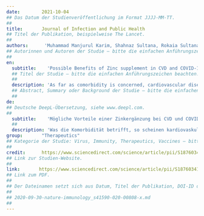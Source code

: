 ```yaml
---
date:        2021-10-04
## Das Datum der Studienveröffentlichung im Format JJJJ-MM-TT.
##
title:       Journal of Infection and Public Health
## Titel der Publikation, beispielweise The Lancet.
##
authors:      'Muhammad Manjurul Karim, Shahnaz Sultana, Rokaia Sultana & Mohammad Tariqur Rahman'
## Autorinnen und Autoren der Studie – bitte die einfachen Anführungszeichen beachten!
##
en:
  subtitle:    'Possible Benefits of Zinc supplement in CVD and COVID-19 Comorbidity'
  ## Titel der Studie – bitte die einfachen Anführungszeichen beachten!
  ##
  description: 'As far as comorbidity is concerned, cardiovascular diseases (CVD) appear to be accounted for the highest prevalence, severity, and fatality among COVID 19 patients. A wide array of causal links connecting CVD and COVID-19 baffle the overall prognosis as well as the efficacy of the given therapeutic interventions. At the centre of this puzzle lies ACE2 that works as a receptor for the SARS-CoV-2, and functional expression of which is also needed to minimize vasoconstriction otherwise would lead to high blood pressure. Furthermore, SARS-CoV-2 infection seems to reduce the functional expression of ACE2. Given these circumstances, it might be advisable to consider a treatment plan for COVID-19 patients with CVD in an approach that would neither aggravate the vasodeleterious arm of the renin-angiotensinogen-aldosterone system (RAAS) nor compromise the vasoprotective arm of RAAS but is effective to minimize or if possible, inhibit the viral replication. Given the immune modulatory role of Zn in both CVD and COVID-19 pathogenesis, zinc supplement to the selective treatment plan for CVD and COVID-19 comorbid conditions, to be decided by the clinicians depending on the cardiovascular conditions of the patients, might greatly improve the therapeutic outcome. Notably, ACE2 is a zinc metalloenzyme and zinc is also known to inhibit viral replication.'
  ## Abstract, Summary oder Background der Studie – bitte die einfachen Anführungszeichen beachten!
  ##
de: 
## Deutsche DeepL-Übersetzung, siehe www.deepl.com.
##
  subtitle:    'Mögliche Vorteile einer Zinkergänzung bei CVD und COVID-19-Komorbidität'
  ##
  description: 'Was die Komorbidität betrifft, so scheinen kardiovaskuläre Erkrankungen (CVD) für die höchste Prävalenz, den höchsten Schweregrad und die höchste Sterblichkeit bei COVID-19-Patienten verantwortlich zu sein. Eine Vielzahl von Kausalzusammenhängen zwischen CVD und COVID-19 gibt Rätsel auf, sowohl was die Gesamtprognose als auch die Wirksamkeit der jeweiligen therapeutischen Maßnahmen betrifft. Im Mittelpunkt dieses Rätsels steht ACE2, das als Rezeptor für SARS-CoV-2 fungiert und dessen funktionelle Expression auch erforderlich ist, um die Gefäßverengung zu minimieren, die andernfalls zu hohem Blutdruck führen würde. Außerdem scheint die SARS-CoV-2-Infektion die funktionelle Expression von ACE2 zu verringern. In Anbetracht dieser Umstände könnte es ratsam sein, einen Behandlungsplan für COVID-19-Patienten mit CVD in Erwägung zu ziehen, der weder den vasodeleteren Arm des Renin-Angiotensinogen-Aldosteron-Systems (RAAS) negativ beeinflusst, noch den vasoprotektiven Arm des RAAS beeinträchtigt, sondern die virale Replikation wirksam minimiert oder, sofern möglich, hemmt. In Anbetracht der immunmodulierenden Rolle von Zn bei der Pathogenese von CVD und COVID-19 könnte eine Zinkergänzung des selektiven Behandlungsplans für CVD und COVID-19-Komorbiditäten, die von den Klinikern in Abhängigkeit von den kardiovaskulären Bedingungen der Patienten zu entscheiden ist, das therapeutische Ergebnis erheblich verbessern. ACE2 ist ein Zink-Metalloenzym, und es ist bekannt, dass Zink auch die Virusreplikation hemmt.'
group:       "Therapeutics"
## Kategorie der Studie: Virus, Immunity, Therapeutics, Vaccines – bitte die Anführungszeichen beachten!
##
credit:      https://www.sciencedirect.com/science/article/pii/S1876034121003130
## Link zur Studien-Website.
##
link:       https://www.sciencedirect.com/science/article/pii/S1876034121003130/pdfft?md5=9fb104e96c1393708d58fecf22c19c35&pid=1-s2.0-S1876034121003130-main.pdf
## Link zum PDF.
##
## Der Dateinamen setzt sich aus Datum, Titel der Publikation, DOI-ID der Studie (nach dem letzten Slash) und der Dateiendung zusammen. Bitte den Unterstrich vor der DOI-ID beachten!
##
## 2020-09-30-nature-immunology_s41590-020-00808-x.md
##
---
```

<object data="{{ page.link }}" style='height:calc(100vh - 400px); width: 100%' type='application/pdf'></object>
